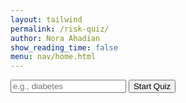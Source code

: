 ```yaml
---
layout: tailwind
permalink: /risk-quiz/
author: Nora Ahadian
show_reading_time: false
menu: nav/home.html
---
```


<form id="disease-form" onsubmit="startQuiz(event)" class="mt-6 flex flex-col gap-2">
  <input type="text" id="disease" placeholder="e.g., diabetes" required
    class="p-2 border border-gray-300 rounded text-gray-900 text-base" />
  <button type="submit"
    class="p-2 bg-green-600 text-white rounded-md text-base hover:bg-green-700">Start Quiz</button>
</form>

<form id="symptom-form" style="display:none;" onsubmit="submitSymptoms(event)" class="flex flex-col gap-4 mt-4">
  <div id="symptom-questions" class="mt-4"></div>
  <button type="submit"
    class="p-2 bg-green-600 text-white rounded-md text-base hover:bg-green-700">Submit Answers</button>
</form>

<div id="result" class="mt-6 font-bold text-lg text-gray-900"></div>

<script>
  const BACKEND_URL = "http://127.0.0.1:8504";

  async function startQuiz(event) {
    event.preventDefault();
    const disease = document.getElementById("disease").value.trim();
    if (!disease) return;

    const res = await fetch(`${BACKEND_URL}/chatbot/get_symptoms?disease=${encodeURIComponent(disease)}`);
    if (!res.ok) {
      const text = await res.text();
      console.error("❌ Error fetching symptoms:", text);
      return;
    }
    const data = await res.json();

    const result = document.getElementById("result");
    if (!data.success) {
      result.textContent = "⚠️ Disease not found. Please try another.";
      return;
    }

    result.textContent = '';
    const questionsDiv = document.getElementById("symptom-questions");
    questionsDiv.innerHTML = '';

    data.symptoms.forEach(symptom => {
      const label = symptom.replace(/_/g, ' ');
      questionsDiv.innerHTML += `
        <div>
          <label class="block font-medium">${label}</label>
          <div class="flex gap-4 mt-1">
            <label class="flex items-center gap-1">
              <input type="radio" name="${symptom}" value="1" required class="accent-green-600" /> Yes
            </label>
            <label class="flex items-center gap-1">
              <input type="radio" name="${symptom}" value="0" class="accent-green-600" /> No
            </label>
          </div>
        </div>
      `;
    });

    document.getElementById("symptom-form").style.display = "block";
  }

  async function submitSymptoms(event) {
    event.preventDefault();
    const form = document.getElementById("symptom-form");
    const formData = new FormData(form);
    const payload = {};
    formData.forEach((value, key) => {
      payload[key] = parseInt(value);
    });

    payload["target_disease"] = document.getElementById("disease").value.trim();

    const res = await fetch(`${BACKEND_URL}/chatbot/predict`, {
      method: "POST",
      headers: { "Content-Type": "application/json" },
      body: JSON.stringify(payload)
    });

    if (!res.ok) {
      const text = await res.text();
      console.error("❌ Error predicting:", text);
      return;
    }

    const data = await res.json();
    const result = document.getElementById("result");
    result.innerText = `📊 Likelihood of ${payload["target_disease"]}: ${data.risk.toFixed(2)}%`;

    if (data.risk > 50) {
      const warning = document.createElement('div');
      warning.className = 'text-red-700 font-bold mt-2';
      warning.textContent = "⚠️ High risk! Please consult a healthcare professional.";
      result.appendChild(warning);
    }
  }
</script>
